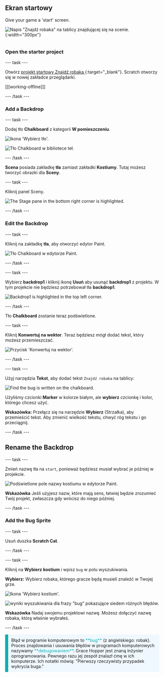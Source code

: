 ## Ekran startowy

<div style="display: flex; flex-wrap: wrap">
<div style="flex-basis: 200px; flex-grow: 1; margin-right: 15px;">
Give your game a 'start' screen.
</div>
<div>

![Napis "Znajdź robaka" na tablicy znajdującej się na scenie.](images/start-screen.png){:width="300px"}

</div>
</div>

### Open the starter project

--- task ---

Otwórz [projekt startowy Znajdź robaka ](https://scratch.mit.edu/projects/582214723/editor){:target="_blank"}. Scratch otworzy się w nowej zakładce przeglądarki.

[[[working-offline]]]

--- /task ---

### Add a Backdrop

--- task ---

Dodaj tło **Chalkboard** z kategorii **W pomieszczeniu**.

![Ikona 'Wybierz tło'.](images/backdrop-button.png)

![Tło Chalkboard w bibliotece teł.](images/chalkboard.png)

--- /task ---

**Scena** posiada zakładkę **tła** zamiast zakładki **Kostiumy**. Tutaj możesz tworzyć obrazki dla **Sceny**.

--- task ---

Kliknij panel Sceny.

![The Stage pane in the bottom right corner is highlighted.](images/stage-pane.png)

--- /task ---

### Edit the Backdrop

--- task ---

Kliknij na zakładkę **tła**, aby otworzyć edytor Paint.

![Tło Chalkboard w edytorze Paint.](images/chalkboard-paint.png)

--- /task ---

--- task ---

Wybierz **backdrop1** i kliknij ikonę **Usuń** aby usunąć **backdrop1** z projektu. W tym projekcie nie będziesz potrzebował tła **backdrop1**.

![Backdrop1 is highlighted in the top left corner.](images/delete-backdrop1.png)

--- /task ---

Tło **Chalkboard** zostanie teraz podświetlone.

--- task ---

Kliknij **Konwertuj na wektor**. Teraz będziesz mógł dodać tekst, który możesz przemieszczać.

![Przycisk 'Konwertuj na wektor'.](images/vector-button.png)

--- /task ---

--- task ---

Użyj narzędzia **Tekst**, aby dodać tekst `Znajdź robaka` na tablicy:

![Find the bug is written on the chalkboard.](images/chalkboard-text.png)

Użyliśmy czcionki **Marker** w kolorze białym, ale **wybierz** czcionkę i kolor, którego chcesz użyć.

**Wskazówka:** Przełącz się na narzędzie **Wybierz** (Strzałka), aby przemieścić tekst. Aby zmienić wielkość tekstu, chwyć róg tekstu i go przeciągnij.

--- /task ---

## Rename the Backdrop

--- task ---

Zmień nazwę tła na `start`, ponieważ będziesz musiał wybrać je później w projekcie.

![Podświetlone pole nazwy kostiumu w edytorze Paint.](images/start-screen-name.png)

**Wskazówka** Jeśli użyjesz nazw, które mają sens, łatwiej będzie zrozumieć Twój projekt, zwłaszcza gdy wrócisz do niego później.

--- /task ---

### Add the Bug Sprite

--- task ---

Usuń duszka **Scratch Cat**.

--- /task ---

--- task ---

Kliknij na **Wybierz kostium** i wpisz `bug` w polu wyszukiwania.

**Wybierz:** Wybierz robaka, którego gracze będą musieli znaleźć w Twojej grze.

![Ikona 'Wybierz kostium'.](images/sprite-button.png)

![wyniki wyszukiwania dla frazy "bug" pokazujące siedem różnych błędów.](images/bug-search.png)

**Wskazówka** Nadaj swojemu projektowi nazwę. Możesz dołączyć nazwę robaka, którą właśnie wybrałeś.

--- /task ---

<p style="border-left: solid; border-width:10px; border-color: #0faeb0; background-color: aliceblue; padding: 10px;">
Błąd w programie komputerowym to <span style="color: #0faeb0">**bug**</span> (z angielskiego: robak). Proces znajdowania i usuwania błędów w programach komputerowych nazywamy <span style="color: #0faeb0">**debugowaniem**</span>. Grace Hopper jest znaną inżynier oprogramowania. Pewnego razu jej zespół znalazł ćmę w ich komputerze. Ich notatki mówią: "Pierwszy rzeczywisty przypadek wykrycia buga."
</p>


